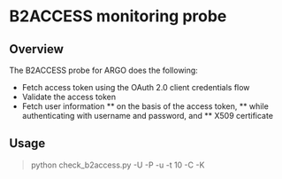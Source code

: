 # B2ACCESS monitoring probe

## Overview
The B2ACCESS probe for ARGO does the following:

* Fetch access token using the OAuth 2.0 client credentials flow
* Validate the access token
* Fetch user information 
** on the basis of the access token,
** while authenticating with username and password, and
** X509 certificate

## Usage
> python check_b2access.py -U <username> -P <password> -u <unity base url> -t 10 -C <path to public key> -K <path to private key>


